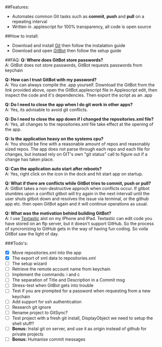 ##Features:
- Automates common Git tasks such as **commit**, **push** and **pull** on a repeating interval
- Written in .applescript for 100% transparency, all code is open source

##How to install:
- Download and install [Git](http://git-scm.com/download/mac) then follow the instalation guide
- Download and open [GitBot](https://github.com/eonist/GitBot/archive/master.zip) then follow the setup guide

##FAQ:
**Q: Where does GitBot store passwords?** <br/>
A: GitBot does not store passwords, GitBot requests passwords from keychain

**Q: How can I trust GitBot with my password?** <br/>
A: You can always compile the .app yourself. Download the GitBot from the link provided above, open the GitBot.applescript file in Applescript edit, then inspect the code and it's dependencies. Then export the script as an .app

**Q: Do I need to close the app when I do git work in other apps?** <br/>
A: Yes, its advisable to avoid git conflicts.

**Q: Do I need to close the app down if I changed the repositories.xml file?** <br/>
A: Yes, all changes to the repositories.xml file take effect at the opening of the app. 

**Q: Is the application heavy on the systems cpu?** <br/>
A: You should be fine with a reasonable amount of repos and reasonably sized repos. The app does not parse through each repo and each file for changes, but instead rely on GIT's own "git status" call to figure out if a change has taken place.

**Q: Can the application auto start after reboots?** <br/>
A: Yes, right click on the icon in the dock and hit start app on startup.

**Q: What if there are conflicts while GitBot tries to commit, push or pull?** <br/>
A: GitBot takes a non-destructive approch when conflicts occur. If gitbot stumbles upon a conflict gitbot will try again in the next intervall until the user shuts gitbot down and resolves the issue via terminal, or the github app etc. then open GitBot again and it will continue operations as usual.

**Q: What was the motivation behind building GitBot?** <br/>
A: I use [Textastic](http://www.textasticapp.com) alot on my IPhone and IPad. Textastic can edit code you have stored on an ftp server, but it doesn't support GitHub. So the process of syncronizing to GitHub gets in the way of having fun coding. So voila GitBot saw the light of day. 

###Todo's:
- [x] Move repositories.xml into the app
- [x] The export of xml data to repositories.xml
- [ ] The setup wizard
- [ ] Retrieve the remote account name from keychain
- [ ] Implement the commands: i and c
- [ ] The separation of Title and Description in a Commit msg
- [ ] Stress-test when GitBot gets into trouble
- [ ] Test if you are prompted for a password when requesting from a new keychain
- [ ] Add support for ssh authentication
- [ ] Research git ignore
- [ ] Rename project to GitSync?
- [ ] Test project with a fresh git install, DisplayObject we need to setup the shell stuff?
- [ ] **Bonus:** Instal git on server, and use it as origin instead of github for private projects
- [ ] **Bonus:** Humanise commit messages
